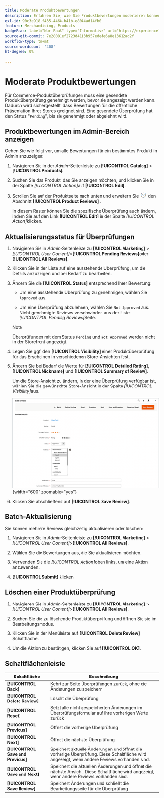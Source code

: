 ```yaml
---
title: Moderate Produktbewertungen
description: Erfahren Sie, wie Sie Produktbewertungen moderieren können, um sicherzustellen, dass die gesendeten Bewertungen für die öffentliche Präsentation Ihres Stores geeignet sind.
exl-id: 90c3e918-f435-4468-b41b-e8044ad14fb0
feature: Merchandising, Products
badgePaas: label="Nur PaaS" type="Informative" url="https://experienceleague.adobe.com/de/docs/commerce/user-guides/product-solutions" tooltip="Gilt nur für Adobe Commerce in Cloud-Projekten (von Adobe verwaltete PaaS-Infrastruktur) und lokale Projekte."
source-git-commit: 7e28081ef2723d4113b957edede6a8e13612ad2f
workflow-type: tm+mt
source-wordcount: '408'
ht-degree: 0%

---
```


# Moderate Produktbewertungen

Für Commerce-Produktüberprüfungen muss eine gesendete Produktüberprüfung genehmigt werden, bevor sie angezeigt werden kann. Dadurch wird sichergestellt, dass Bewertungen für die öffentliche Präsentation Ihres Stores geeignet sind. Eine gesendete Überprüfung hat den Status &quot;`Pending`&quot;, bis sie genehmigt oder abgelehnt wird.

## Produktbewertungen im Admin-Bereich anzeigen

Gehen Sie wie folgt vor, um alle Bewertungen für ein bestimmtes Produkt in Admin anzuzeigen:

1. Navigieren Sie in der _Admin_-Seitenleiste zu **[!UICONTROL Catalog]** > **[!UICONTROL Products]**.

1. Suchen Sie das Produkt, das Sie anzeigen möchten, und klicken Sie in der Spalte _[!UICONTROL Action]_&#x200B;auf **[!UICONTROL Edit]**.

1. Scrollen Sie auf der Produktseite nach unten und erweitern Sie ![Erweiterungsauswahl](../assets/icon-display-expand.png) den Abschnitt **[!UICONTROL Product Reviews]** .

   In diesem Raster können Sie die spezifische Überprüfung auch ändern, indem Sie auf den Link **[!UICONTROL Edit]** in der Spalte _[!UICONTROL Action]_&#x200B;klicken.

## Aktualisierungsstatus für Überprüfungen

1. Navigieren Sie in _Admin_-Seitenleiste zu **[!UICONTROL Marketing]** > _[!UICONTROL User Content]_>**[!UICONTROL Pending Reviews]**&#x200B;oder **[!UICONTROL All Reviews]**.

1. Klicken Sie in der Liste auf eine ausstehende Überprüfung, um die Details anzuzeigen und bei Bedarf zu bearbeiten.

1. Ändern Sie die **[!UICONTROL Status]** entsprechend Ihrer Bewertung:

   - Um eine ausstehende Überprüfung zu genehmigen, wählen Sie `Approved` aus.

   - Um eine Überprüfung abzulehnen, wählen Sie `Not Approved` aus. Nicht genehmigte Reviews verschwinden aus der Liste _[!UICONTROL Pending Reviews]_&#x200B;Seite.

   >[!NOTE]
   >
   >Überprüfungen mit dem Status `Pending` und `Not Approved` werden nicht in der Storefront angezeigt.

1. Legen Sie ggf. den **[!UICONTROL Visibility]** einer Produktüberprüfung für das Erscheinen in verschiedenen Store-Ansichten fest.

1. Ändern Sie bei Bedarf die Werte für **[!UICONTROL Detailed Rating]**, **[!UICONTROL Nickname]** und **[!UICONTROL Summary of Review]**.

   Um die Store-Ansicht zu ändern, in der eine Überprüfung verfügbar ist, wählen Sie die gewünschte Store-Ansicht in der Spalte _[!UICONTROL Visibility]_&#x200B;aus.

   ![Prüfungsseite bearbeiten](./assets/edit-review-page.png){width="600" zoomable="yes"}

1. Klicken Sie abschließend auf **[!UICONTROL Save Review]**.

## Batch-Aktualisierung

Sie können mehrere Reviews gleichzeitig aktualisieren oder löschen:

1. Navigieren Sie in _Admin_-Seitenleiste zu **[!UICONTROL Marketing]** > _[!UICONTROL User Content]_>**[!UICONTROL All Reviews]**.

1. Wählen Sie die Bewertungen aus, die Sie aktualisieren möchten.

1. Verwenden Sie die _[!UICONTROL Action]_&#x200B;oben links, um eine Aktion anzuwenden.

1. **[!UICONTROL Submit]** klicken

## Löschen einer Produktüberprüfung

1. Navigieren Sie in _Admin_-Seitenleiste zu **[!UICONTROL Marketing]** > _[!UICONTROL User Content]_>**[!UICONTROL All Reviews]**.

1. Suchen Sie die zu löschende Produktüberprüfung und öffnen Sie sie im Bearbeitungsmodus.

1. Klicken Sie in der Menüleiste auf **[!UICONTROL Delete Review]** Schaltfläche.

1. Um die Aktion zu bestätigen, klicken Sie auf **[!UICONTROL OK]**.

## Schaltflächenleiste

| Schaltfläche | Beschreibung |
|----------|--------------|
| **[!UICONTROL Back]** | Kehrt zur Seite Überprüfungen zurück, ohne die Änderungen zu speichern |
| **[!UICONTROL Delete Review]** | Löscht die Überprüfung |
| **[!UICONTROL Reset]** | Setzt alle nicht gespeicherten Änderungen im Überprüfungsformular auf ihre vorherigen Werte zurück |
| **[!UICONTROL Previous]** | Öffnet die vorherige Überprüfung |
| **[!UICONTROL Next]** | Öffnet die nächste Überprüfung |
| **[!UICONTROL Save and Previous]** | Speichert aktuelle Änderungen und öffnet die vorherige Überprüfung. Diese Schaltfläche wird angezeigt, wenn andere Reviews vorhanden sind. |
| **[!UICONTROL Save and Next]** | Speichert die aktuellen Änderungen und öffnet die nächste Ansicht. Diese Schaltfläche wird angezeigt, wenn andere Reviews vorhanden sind. |
| **[!UICONTROL Save Review]** | Speichert Änderungen und schließt die Bearbeitungsseite für die Überprüfung |

